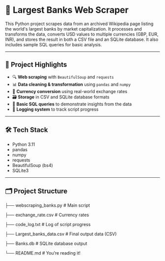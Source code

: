 # 🏦 Largest Banks Web Scraper

This Python project scrapes data from an archived Wikipedia page listing the world's largest banks by market capitalization. It processes and transforms the data, converts USD values to multiple currencies (GBP, EUR, INR), and stores the result in both a CSV file and an SQLite database. It also includes sample SQL queries for basic analysis.

---

## 📌 Project Highlights

- 🔍 **Web scraping** with `BeautifulSoup` and `requests`
- 📊 **Data cleaning & transformation** using `pandas` and `numpy`
- 💱 **Currency conversion** using real-world exchange rates
- 🗃️ **Storage** in CSV and SQLite database formats
- 🧠 **Basic SQL queries** to demonstrate insights from the data
- 📝 **Logging system** to track script progress

---

## 🛠️ Tech Stack

- Python 3.11
- pandas
- numpy
- requests
- BeautifulSoup (bs4)
- SQLite3

---

## 🗂️ Project Structure

├── webscraping_banks.py          # Main script

├── exchange_rate.csv             # Currency rates

├── code_log.txt                  # Log of script progress

├── Largest_banks_data.csv        # Final output data (CSV)

├── Banks.db                      # SQLite database output

└── README.md                     # You’re reading it!
